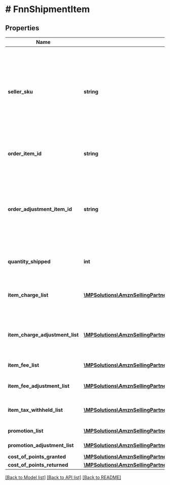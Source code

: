 # # FnnShipmentItem

## Properties

Name | Type | Description | Notes
------------ | ------------- | ------------- | -------------
**seller_sku** | **string** | The seller SKU of the item. The seller SKU is qualified by the seller&#39;s seller ID, which is included with every call to the Selling Partner API. | [optional]
**order_item_id** | **string** | An Amazon-defined order item identifier. | [optional]
**order_adjustment_item_id** | **string** | An Amazon-defined order adjustment identifier defined for refunds, guarantee claims, and chargeback events. | [optional]
**quantity_shipped** | **int** | The number of items shipped. | [optional]
**item_charge_list** | [**\MPSolutions\AmznSellingPartnerApi\Models\Finances\FnnChargeComponent[]**](FnnChargeComponent.md) | A list of charge information on the seller&#39;s account. | [optional]
**item_charge_adjustment_list** | [**\MPSolutions\AmznSellingPartnerApi\Models\Finances\FnnChargeComponent[]**](FnnChargeComponent.md) | A list of charge information on the seller&#39;s account. | [optional]
**item_fee_list** | [**\MPSolutions\AmznSellingPartnerApi\Models\Finances\FnnFeeComponent[]**](FnnFeeComponent.md) | A list of fee component information. | [optional]
**item_fee_adjustment_list** | [**\MPSolutions\AmznSellingPartnerApi\Models\Finances\FnnFeeComponent[]**](FnnFeeComponent.md) | A list of fee component information. | [optional]
**item_tax_withheld_list** | [**\MPSolutions\AmznSellingPartnerApi\Models\Finances\FnnTaxWithheldComponent[]**](FnnTaxWithheldComponent.md) | A list of information about taxes withheld. | [optional]
**promotion_list** | [**\MPSolutions\AmznSellingPartnerApi\Models\Finances\FnnPromotion[]**](FnnPromotion.md) | A list of promotions. | [optional]
**promotion_adjustment_list** | [**\MPSolutions\AmznSellingPartnerApi\Models\Finances\FnnPromotion[]**](FnnPromotion.md) | A list of promotions. | [optional]
**cost_of_points_granted** | [**\MPSolutions\AmznSellingPartnerApi\Models\Finances\FnnCurrency**](FnnCurrency.md) |  | [optional]
**cost_of_points_returned** | [**\MPSolutions\AmznSellingPartnerApi\Models\Finances\FnnCurrency**](FnnCurrency.md) |  | [optional]

[[Back to Model list]](../../README.md#models) [[Back to API list]](../../README.md#endpoints) [[Back to README]](../../README.md)

